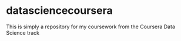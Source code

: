 # datasciencecoursera
This is simply a repository for my coursework from the Coursera Data Science track
